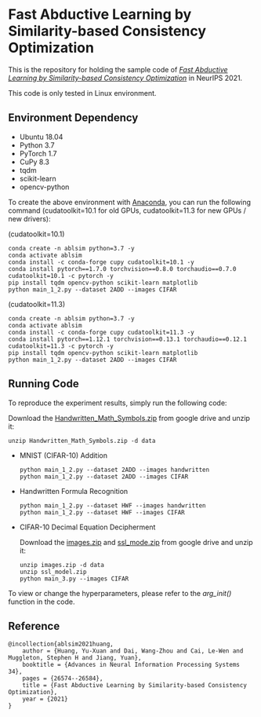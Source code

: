 # Fast Abductive Learning by Similarity-based Consistency Optimization

This is the repository for holding the sample code of _[Fast Abductive Learning by Similarity-based Consistency Optimization](https://proceedings.neurips.cc/paper/2021/file/df7e148cabfd9b608090fa5ee3348bfe-Paper.pdf)_ in NeurIPS 2021.

This code is only tested in Linux environment.

## Environment Dependency

- Ubuntu 18.04
- Python 3.7
- PyTorch 1.7
- CuPy 8.3
- tqdm
- scikit-learn
- opencv-python

To create the above environment with [Anaconda](https://www.anaconda.com/products/distribution), you can run the following command (cudatoolkit=10.1 for old GPUs, cudatoolkit=11.3 for new GPUs / new drivers):

 (cudatoolkit=10.1)

```
conda create -n ablsim python=3.7 -y
conda activate ablsim
conda install -c conda-forge cupy cudatoolkit=10.1 -y
conda install pytorch==1.7.0 torchvision==0.8.0 torchaudio==0.7.0 cudatoolkit=10.1 -c pytorch -y
pip install tqdm opencv-python scikit-learn matplotlib
python main_1_2.py --dataset 2ADD --images CIFAR
```

 (cudatoolkit=11.3)

```
conda create -n ablsim python=3.7 -y
conda activate ablsim
conda install -c conda-forge cupy cudatoolkit=11.3 -y
conda install pytorch==1.12.1 torchvision==0.13.1 torchaudio==0.12.1 cudatoolkit=11.3 -c pytorch -y
pip install tqdm opencv-python scikit-learn matplotlib
python main_1_2.py --dataset 2ADD --images CIFAR
```

## Running Code

To reproduce the experiment results, simply run the following code:

Download the [Handwritten_Math_Symbols.zip](https://drive.google.com/file/d/1tItMQAxoqKW6C4wC3tTc0asPu6zD9v4V/view?usp=sharing) from google drive and unzip it:

```
unzip Handwritten_Math_Symbols.zip -d data
```

- MNIST (CIFAR-10) Addition

  ```
  python main_1_2.py --dataset 2ADD --images handwritten 
  python main_1_2.py --dataset 2ADD --images CIFAR 
  ```

- Handwritten Formula Recognition

  ```
  python main_1_2.py --dataset HWF --images handwritten
  python main_1_2.py --dataset HWF --images CIFAR 
  ```

- CIFAR-10 Decimal Equation Decipherment

  Download the [images.zip](https://drive.google.com/file/d/15SvSF-mVLMjAKD5019IFGL9DgDtsLFQg/view?usp=sharing) and [ssl_mode.zip](https://drive.google.com/file/d/1dRdOiJnYqFpibypepEdI-v5lT5CdmwBf/view?usp=sharing) from google drive and unzip it:
  
  ```
  unzip images.zip -d data
  unzip ssl_model.zip
  python main_3.py --images CIFAR
  ```

To view or change the hyperparameters, please refer to the *arg_init()* function in the code.

## Reference

```
@incollection{ablsim2021huang,
	author = {Huang, Yu-Xuan and Dai, Wang-Zhou and Cai, Le-Wen and Muggleton, Stephen H and Jiang, Yuan},
	booktitle = {Advances in Neural Information Processing Systems 34},
	pages = {26574--26584},
	title = {Fast Abductive Learning by Similarity-based Consistency Optimization},
	year = {2021}
}
```
